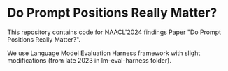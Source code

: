 # Do Prompt Positions Really Matter?
This repository contains code for NAACL'2024 findings Paper "Do Prompt Positions Really Matter?".

We use Language Model Evaluation Harness framework with slight modifications (from late 2023 in lm-eval-harness folder).
